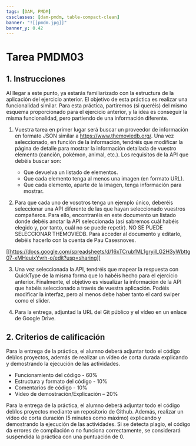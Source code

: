 ```yaml
---
tags: [DAM, PMDM]
cssclasses: [dam-pmdm, table-compact-clean]
banner: "![[pmdm.jpg]]"
banner_y: 0.42
---
```


# Tarea PMDM03
## 1. Instrucciones

Al llegar a este punto, ya estarás familiarizado con la estructura de la aplicación del ejercicio anterior. El objetivo de esta práctica es realizar una funcionalidad similar. Para esta práctica, partiremos (si queréis) del mismo esquema proporcionado para el ejercicio anterior, y la idea es conseguir la misma funcionalidad, pero partiendo de una información diferente.

1. Vuestra tarea en primer lugar será buscar un proveedor de información en formato JSON similar a <https://www.themoviedb.org/>. Una vez seleccionado, en función de la información, tendréis que modificar la página de detalle para mostrar la información detallada de vuestro elemento (canción, pokémon, animal, etc.). Los requisitos de la API que debéis buscar son:
   - Que devuelva un listado de elementos.
   - Que cada elemento tenga al menos una imagen (en formato URL).
   - Que cada elemento, aparte de la imagen, tenga información para mostrar.

2. Para que cada uno de vosotros tenga un ejemplo único, deberéis seleccionar una API diferente de las que hayan seleccionado vuestros compañeros. Para ello, encontraréis en este documento un listado donde debéis anotar la API seleccionada (así sabremos cuál habéis elegido y, por tanto, cuál no se puede repetir). NO SE PUEDE SELECCIONAR THEMOVIEDB. Para acceder al documento y editarlo, debéis hacerlo con la cuenta de Pau Casesnoves.

[[https://docs.google.com/spreadsheets/d/16xTCrubfML1gryilLG2H3yWbttg07-xMHeuixYvrh-o/edit?usp=sharing]]

3. Una vez seleccionada la API, tendréis que mapear la respuesta con QuickType de la misma forma que lo habéis hecho para el ejercicio anterior. Finalmente, el objetivo es visualizar la información de la API que habéis seleccionado a través de vuestra aplicación. Podéis modificar la interfaz, pero al menos debe haber tanto el card swiper como el slider.

4. Para la entrega, adjuntad la URL del Git público y el vídeo en un enlace de Google Drive.

## 2. Criterios de calificación

Para la entrega de la práctica, el alumno deberá adjuntar todo el código del/los proyectos, además de realizar un vídeo de corta durada explicando y demostrando la ejecución de las actividades.

- Funcionamiento del código - 60%
- Estructura y formato del código - 10%
- Comentarios de código - 10%
- Vídeo de demostración/Explicación – 20%

Para la entrega de la práctica, el alumno deberá adjuntar todo el código del/los proyectos mediante un repositorio de Github. Además, realizar un vídeo de corta duración (5 minutos como máximo) explicando y demostrando la ejecución de las actividades. Si se detecta plagio, el código da errores de compilación o no funciona correctamente, se considerará suspendida la práctica con una puntuación de 0.
